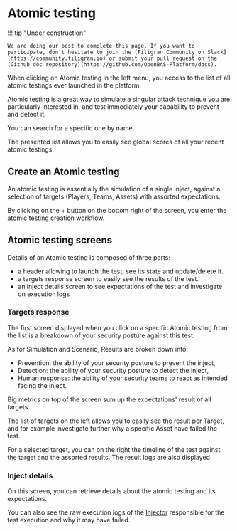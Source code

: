 # Atomic testing

!!! tip "Under construction"

    We are doing our best to complete this page. If you want to participate, don't hesitate to join the [Filigran Community on Slack](https://community.filigran.io) or submit your pull request on the [Github doc repository](https://github.com/OpenBAS-Platform/docs).


When clicking on Atomic testing in the left menu, you access to the list of all atomic testings ever launched in the platform.

Atomic testing is a great way to simulate a singular attack technique you are particularly interested in, and test immediately your capability to prevent and detect it.

You can search for a specific one by name.

The presented list allows you to easily see global scores of all your recent atomic testings.

## Create an Atomic testing

An atomic testing is essentially the simulation of a single inject, against a selection of targets (Players, Teams, Assets) with assorted expectations.

By clicking on the + button on the bottom right of the screen, you enter the atomic testing creation workflow.

<!-- to be completed after Samuel work on the new creation workflow -->

## Atomic testing screens

Details of an Atomic testing is composed of three parts:

- a header allowing to launch the test, see its state and update/delete it.
- a targets response screen to easily see the results of the test.
- an inject details screen to see expectations of the test and investigate on execution logs

### Targets response

The first screen displayed when you click on a specific Atomic testing from the list is a breakdown of your security posture against this test. 

As for Simulation and Scenario, Results are broken down into:

- Prevention: the ability of your security posture to prevent the inject,
- Detection: the ability of your security posture to detect the inject,
- Human response: the ability of your security teams to react as intended facing the inject.

Big metrics on top of the screen sum up the expectations' result of all targets. 

The list of targets on the left allows you to easily see the result per Target, and for example investigate further why a specific Asset have failed the test.

For a selected target, you can on the right the timeline of the test against the target and the assorted results. The result logs are also displayed.

<!-- screenshot of a targets response screen of an inject played against multiple targets -->

### Inject details

On this screen, you can retrieve details about the atomic testing and its expectations.

You can also see the raw execution logs of the [Injector](injectors.md) responsible for the test execution and why it may have failed.


<!-- screenshot of a inject details screen of an inject played against multiple targets, ideally with success and failed -->


